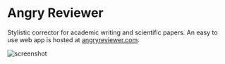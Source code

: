 # Angry Reviewer
Stylistic corrector for academic writing and scientific papers. An easy to use web app is hosted at 
[angryreviewer.com](https://www.angryreviewer.com).

![screenshot](https://github.com/anufrievroman/Angry-Reviewer/blob/master/static/Screenshot.png)

